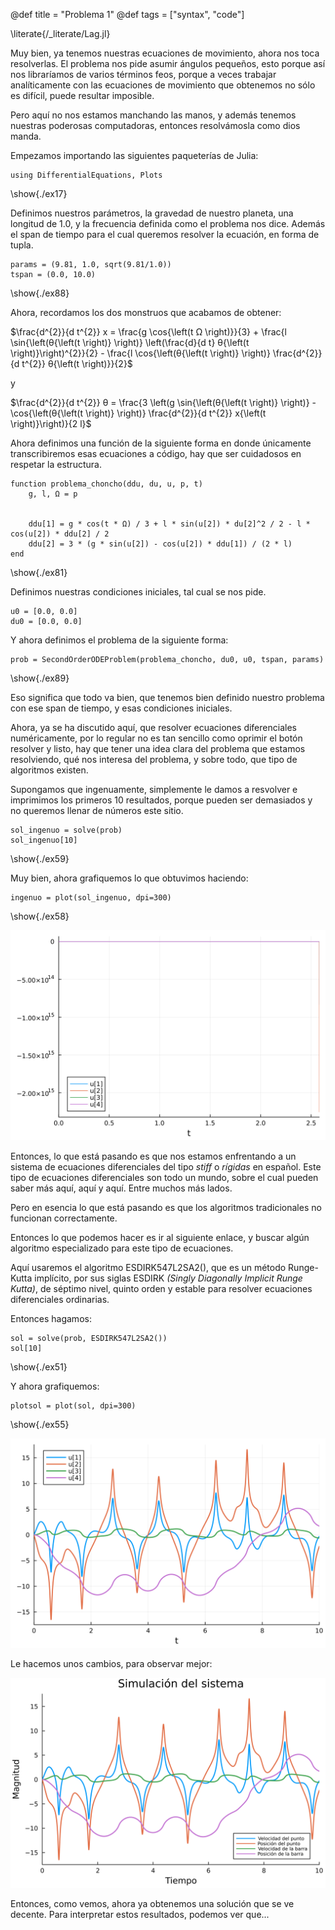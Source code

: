 <!-- @def showall = true -->
@def title = "Problema 1"
@def tags = ["syntax", "code"]


\literate{/_literate/Lag.jl}

Muy bien, ya tenemos nuestras ecuaciones de movimiento, ahora nos toca resolverlas. El problema nos pide asumir ángulos pequeños, esto porque así nos libraríamos de varios términos feos, porque a veces trabajar analíticamente con las ecuaciones de movimiento que obtenemos no sólo es difícil, puede resultar imposible. 

Pero aquí no nos estamos manchando las manos, y además tenemos nuestras poderosas computadoras, entonces resolvámosla como dios manda. 

Empezamos importando las siguientes paqueterías de Julia:


```julia:./ex17
using DifferentialEquations, Plots
```
\show{./ex17}

Definimos nuestros parámetros, la gravedad de nuestro planeta, una longitud de 1.0, y la frecuencia definida como el problema nos dice. Además el span de tiempo para el cual queremos resolver la ecuación, en forma de tupla. 

```julia:./ex88
params = (9.81, 1.0, sqrt(9.81/1.0))
tspan = (0.0, 10.0)
```

\show{./ex88}

Ahora, recordamos los dos monstruos que acabamos de obtener:

$\frac{d^{2}}{d t^{2}} x = \frac{g \cos{\left(t Ω \right)}}{3} + \frac{l \sin{\left(θ{\left(t \right)} \right)} \left(\frac{d}{d t} θ{\left(t \right)}\right)^{2}}{2} - \frac{l \cos{\left(θ{\left(t \right)} \right)} \frac{d^{2}}{d t^{2}} θ{\left(t \right)}}{2}$

y

$\frac{d^{2}}{d t^{2}} θ = \frac{3 \left(g \sin{\left(θ{\left(t \right)} \right)} - \cos{\left(θ{\left(t \right)} \right)} \frac{d^{2}}{d t^{2}} x{\left(t \right)}\right)}{2 l}$

Ahora definimos una función de la siguiente forma en donde únicamente transcribiremos esas ecuaciones a código, hay que ser cuidadosos en respetar la estructura. 


```julia:./ex81
function problema_choncho(ddu, du, u, p, t)
    g, l, Ω = p


    ddu[1] = g * cos(t * Ω) / 3 + l * sin(u[2]) * du[2]^2 / 2 - l * cos(u[2]) * ddu[2] / 2
    ddu[2] = 3 * (g * sin(u[2]) - cos(u[2]) * ddu[1]) / (2 * l)
end
```

\show{./ex81}

Definimos nuestras condiciones iniciales, tal cual se nos pide.

```julia:./ex88
u0 = [0.0, 0.0]
du0 = [0.0, 0.0]
```

Y ahora definimos el problema de la siguiente forma:

```julia:./ex89
prob = SecondOrderODEProblem(problema_choncho, du0, u0, tspan, params)
```
\show{./ex89}

Eso significa que todo va bien, que tenemos bien definido nuestro problema con ese span de tiempo, y esas condiciones iniciales.

Ahora, ya se ha discutido aquí, que resolver ecuaciones diferenciales numéricamente, por lo regular no es tan sencillo como oprimir el botón resolver y listo, hay que tener una idea clara del problema que estamos resolviendo, qué nos interesa del problema, y sobre todo, que tipo de algoritmos existen. 

Supongamos que ingenuamente, simplemente le damos a resvolver e imprimimos los primeros 10 resultados, porque pueden ser demasiados y no queremos llenar de números este sitio.


```julia:./ex59
sol_ingenuo = solve(prob)
sol_ingenuo[10]

```
\show{./ex59}


Muy bien, ahora grafiquemos lo que obtuvimos haciendo:


```julia:./ex58
ingenuo = plot(sol_ingenuo, dpi=300)
```
\show{./ex58}


![ingenuo](/assets/ingenuo.png)



Entonces, lo que está pasando es que nos estamos enfrentando a un sistema de ecuaciones diferenciales del tipo _stiff_ o _rígidas_ en español. 
Este tipo de ecuaciones diferenciales son todo un mundo, sobre el cual pueden saber más aquí, aquí y aquí. Entre muchos más lados. 

Pero en esencia lo que está pasando es que los algoritmos tradicionales no funcionan correctamente.

Entonces lo que podemos hacer es ir al siguiente enlace, y buscar algún algoritmo especializado para este tipo de ecuaciones.

Aquí usaremos el algoritmo ESDIRK547L2SA2(), que es un método Runge-Kutta implícito, por sus siglas ESDIRK _(Singly Diagonally Implicit Runge Kutta)_, de séptimo nivel, quinto orden y estable para resolver ecuaciones diferenciales ordinarias. 

Entonces hagamos: 


```julia:./ex51
sol = solve(prob, ESDIRK547L2SA2())
sol[10]

```
\show{./ex51}

Y ahora grafiquemos:

```julia:./ex55
plotsol = plot(sol, dpi=300)
```
\show{./ex55}


![solu](/assets/solu.png)

Le hacemos unos cambios, para observar mejor:


![solu2](/assets/solu2.png)


Entonces, como vemos, ahora ya obtenemos una solución que se ve decente. Para interpretar estos resultados, podemos ver que...